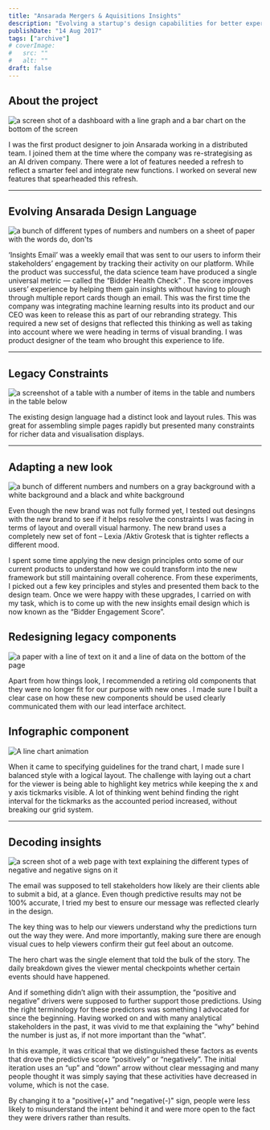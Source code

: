 ```yaml
---
title: "Ansarada Mergers & Aquisitions Insights"
description: "Evolving a startup's design capabilities for better experimentation and growth"
publishDate: "14 Aug 2017"
tags: ["archive"]
# coverImage:
#   src: ""
#   alt: ""
draft: false
---
```


## About the project

![a screen shot of a dashboard with a line graph and a bar chart on the bottom of the screen](https://res.cloudinary.com/ddgt1wiwm/image/upload/f_auto,q_auto/v1/twenty-four-assets/ansarada-landing)

I was the first product designer to join Ansarada working in a distributed team. I joined them at the time where the company was re-strategising as an AI driven company. There were a lot of features needed a refresh to reflect a smarter feel and integrate new functions. I worked on several new features that spearheaded this refresh.

---

## Evolving Ansarada Design Language

![a bunch of different types of numbers and numbers on a sheet of paper with the words do, don'ts](https://res.cloudinary.com/ddgt1wiwm/image/upload/f_auto,q_auto/v1/twenty-four-assets/ansarada-tabular)

‘Insights Email’ was a weekly email that was sent to our users to inform their stakeholders’ engagement by tracking their activity on our platform. While the product was successful, the data science team have produced a single universal metric — called the “Bidder Health Check” . The score improves users’ experience by helping them gain insights without having to plough through multiple report cards though an email. This was the first time the company was integrating machine learning results into its product and our CEO was keen to release this as part of our rebranding strategy. This required a new set of designs that reflected this thinking as well as taking into account where we were heading in terms of visual branding. I was product designer of the team who brought this experience to life.

---

## Legacy Constraints

![a screenshot of a table with a number of items in the table and numbers in the table below](https://res.cloudinary.com/ddgt1wiwm/image/upload/f_auto,q_auto/v1/twenty-four-assets/ansarada-constraints)

The existing design language had a distinct look and layout rules. This was great for assembling simple pages rapidly but presented many constraints for richer data and visualisation displays.

---

## Adapting a new look

![a bunch of different numbers and numbers on a gray background with a white background and a black and white background](https://res.cloudinary.com/ddgt1wiwm/image/upload/f_auto,q_auto/v1/twenty-four-assets/ansarada-newLook)

Even though the new brand was not fully formed yet, I tested out desingns with the new brand to see if it helps resolve the constraints I was facing in terms of layout and overall visual harmony. The new brand uses a completely new set of font – Lexia /Aktiv Grotesk that is tighter reflects a different mood.

I spent some time applying the new design principles onto some of our current products to understand how we could transform into the new framework but still maintaining overall coherence. From these experiments, I picked out a few key principles and styles and presented them back to the design team. Once we were happy with these upgrades, I carried on with my task, which is to come up with the new insights email design which is now known as the “Bidder Engagement Score”.

## Redesigning legacy components

![a paper with a line of text on it and a line of data on the bottom of the page](https://res.cloudinary.com/ddgt1wiwm/image/upload/f_auto,q_auto/v1/twenty-four-assets/ansarada-redesign)

Apart from how things look, I recommended a retiring old components that they were no longer fit for our purpose with new ones . I made sure I built a clear case on how these new components should be used clearly communicated them with our lead interface architect.

## Infographic component

![A line chart animation](https://res.cloudinary.com/ddgt1wiwm/image/upload/f_auto,q_auto/v1/twenty-four-assets/ansarada-chart)

When it came to specifying guidelines for the trand chart, I made sure I balanced style with a logical layout. The challenge with laying out a chart for the viewer is being able to highlight key metrics while keeping the x and y axis tickmarks visible. A lot of thinking went behind finding the right interval for the tickmarks as the accounted period increased, without breaking our grid system.

---

## Decoding insights

![a screen shot of a web page with text explaining the different types of negative and negative signs on it](https://res.cloudinary.com/ddgt1wiwm/image/upload/f_auto,q_auto/v1/twenty-four-assets/ansarada-redesign2)

The email was supposed to tell stakeholders how likely are their clients able to submit a bid, at a glance. Even though predictive results may not be 100% accurate, I tried my best to ensure our message was reflected clearly in the design.

The key thing was to help our viewers understand why the predictions turn out the way they were. And more importantly, making sure there are enough visual cues to help viewers confirm their gut feel about an outcome.

The hero chart was the single element that told the bulk of the story. The daily breakdown gives the viewer mental checkpoints whether certain events should have happened.

And if something didn’t align with their assumption, the “positive and negative” drivers were supposed to further support those predictions. Using the right terminology for these predictors was something I advocated for since the beginning. Having worked on and with many analytical stakeholders in the past, it was vivid to me that explaining the “why” behind the number is just as, if not more important than the “what”.

In this example, it was critical that we distinguished these factors as events that drove the predictive score “positively” or “negatively”. The initial iteration uses an “up” and “down” arrow without clear messaging and many people thought it was simply saying that these activities have decreased in volume, which is not the case.

By changing it to a "positive(+)" and "negative(-)" sign, people were less likely to misunderstand the intent behind it and were more open to the fact they were drivers rather than results.
